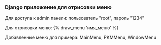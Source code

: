 <h3>Django приложение для отрисовки меню</h3>
<p>Для доступа к admin панели: пользователь "root", пароль "1234"
<p>Для отрисовки меню: {% draw_menu 'имя_меню' %}
<p>Добавленные меню для примера: MainMenu, PKMMenu, WindowMenu
